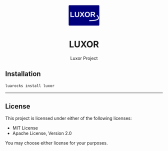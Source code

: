 <div align="center">
  <br>
  <a href="https://github.com/dr-montasir/luxor">
      <img src="logo.svg" width="100">
  </a>
  <br>

  <h1>LUXOR</h1>

  <p>Luxor Project</p>
</div>


## Installation

```sh
luarocks install luxor
```

---

## License

This project is licensed under either of the following licenses:

- MIT License
- Apache License, Version 2.0

You may choose either license for your purposes.
